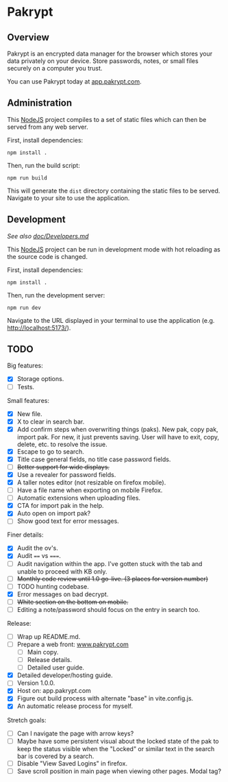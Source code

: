 # Pakrypt

## Overview

Pakrypt is an encrypted data manager for the browser which stores your data privately on your device. Store passwords, notes, or small files securely on a computer you trust.

You can use Pakrypt today at [app.pakrypt.com](https://app.pakrypt.com/).

## Administration

This [NodeJS](https://nodejs.org/) project compiles to a set of static files which can then be served from any web server.

First, install dependencies:

```
npm install .
```

Then, run the build script:

```
npm run build
```

This will generate the `dist` directory containing the static files to be served. Navigate to your site to use the application.

## Development

*See also [doc/Developers.md](./doc/Developers.md)*

This [NodeJS](https://nodejs.org/) project can be run in development mode with hot reloading as the source code is changed.

First, install dependencies:

```
npm install .
```

Then, run the development server:

```
npm run dev
```

Navigate to the URL displayed in your terminal to use the application (e.g. [http://localhost:5173/](http://localhost:5173/)).

## TODO

Big features:

* [x] Storage options.
* [ ] Tests.

Small features:

* [x] New file.
* [x] X to clear in search bar.
* [x] Add confirm steps when overwriting things (paks). New pak, copy pak, import pak. For new, it just prevents saving. User will have to exit, copy, delete, etc. to resolve the issue.
* [x] Escape to go to search.
* [x] Title case general fields, no title case password fields.
* [ ] ~~Better support for wide displays.~~
* [x] Use a revealer for password fields.
* [x] A taller notes editor (not resizable on firefox mobile).
* [ ] Have a file name when exporting on mobile Firefox.
* [ ] Automatic extensions when uploading files.
* [x] CTA for import pak in the help.
* [x] Auto open on import pak?
* [ ] Show good text for error messages.

Finer details:

* [x] Audit the ov's.
* [x] Audit `==` vs `===`.
* [ ] Audit navigation within the app. I've gotten stuck with the tab and unable to proceed with KB only.
* [ ] ~~Monthly code review until 1.0 go-live. (3 places for version number)~~
* [ ] TODO hunting codebase.
* [x] Error messages on bad decrypt.
* [ ] ~~White section on the bottom on mobile.~~
* [ ] Editing a note/password should focus on the entry in search too.

Release:

* [ ] Wrap up README.md.
* [ ] Prepare a web front: www.pakrypt.com
  - [ ] Main copy.
  - [ ] Release details.
  - [ ] Detailed user guide.
* [x] Detailed developer/hosting guide.
* [ ] Version 1.0.0.
* [x] Host on: app.pakrypt.com
* [x] Figure out build process with alternate "base" in vite.config.js.
* [x] An automatic release process for myself.

Stretch goals:

* [ ] Can I navigate the page with arrow keys?
* [ ] Maybe have some persistent visual about the locked state of the pak to keep the status visible when the "Locked" or similar text in the search bar is covered by a search.
* [ ] Disable "View Saved Logins" in firefox.
* [ ] Save scroll position in main page when viewing other pages. Modal tag?
